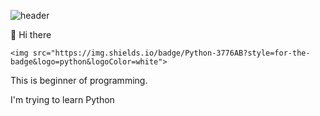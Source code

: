 ![header](https://capsule-render.vercel.app/api?type=waving&color=gradient&height=200&section=header&text=&fontSize=90)

👋 Hi there

```null
<img src="https://img.shields.io/badge/Python-3776AB?style=for-the-badge&logo=python&logoColor=white">
```

This is beginner of programming.

I'm trying to learn Python



